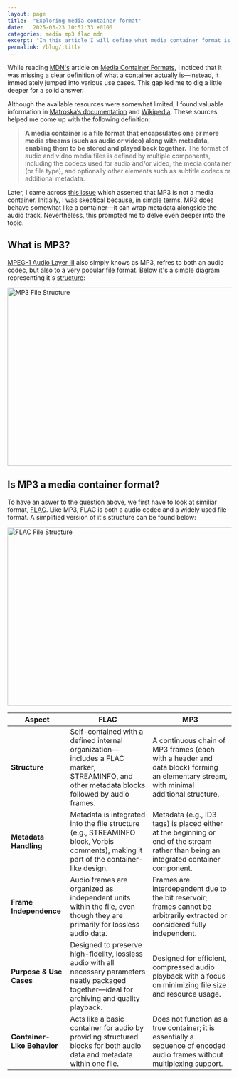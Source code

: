 ```yaml
---
layout: page
title:  "Exploring media container format"
date:   2025-03-23 10:51:33 +0100
categories: media mp3 flac mdn
excerpt: "In this article I will define what media container format is and remove confusion regarding mp3"
permalink: /blog/:title
---
```

While reading [MDN's](https://developer.mozilla.org/en-US/) article on [Media Container Formats](https://developer.mozilla.org/en-US/docs/Web/Media/Guides/Formats/Containers), I noticed that it was missing a clear definition of what a container actually is—instead, it immediately jumped into various use cases. This gap led me to dig a little deeper for a solid answer.

Although the available resources were somewhat limited, I found valuable information in [Matroska’s documentation](https://www.matroska.org/technical/basics.html#:~:text=First%2C%20it%20is,a%20single%20file) and [Wikipedia](https://en.wikipedia.org/wiki/Container_format). These sources helped me come up with the following definition:

> **A media container is a file format that encapsulates one or more media streams (such as audio or video) along with metadata, enabling them to be stored and played back together.** The format of audio and video media files is defined by multiple components, including the codecs used for audio and/or video, the media container (or file type), and optionally other elements such as subtitle codecs or additional metadata.

Later, I came across [this issue](https://github.com/mdn/content/issues/38384) which asserted that MP3 is not a media container. Initially, I was skeptical because, in simple terms, MP3 does behave somewhat like a container—it can wrap metadata alongside the audio track. Nevertheless, this prompted me to delve even deeper into the topic.

## What is MP3?
[MPEG-1 Audio Layer III](https://developer.mozilla.org/en-US/docs/Web/Media/Guides/Formats/Audio_codecs#mp3_mpeg-1_audio_layer_iii) also simply knows as MP3, refres to both an audio codec, but also to a very popular file format. Below it's a simple diagram representing it's [structure](https://en.wikipedia.org/wiki/MP3#File_structure):

<img src="../../assets/images/mp3Structure.png" alt="MP3 File Structure" width="700" height="400" />

## Is MP3 a media container format?
To have an aswer to the question above, we first have to look at similiar format, [FLAC](https://datatracker.ietf.org/doc/rfc9639/). Like MP3, FLAC is both a audio codec and a widely used file format. A simplified version of it's structure can be found below:

<img src="../../assets/images/flackStructure.png" alt="FLAC File Structure" width="700" height="400" />

| **Aspect**                | **FLAC**                                                                                                                                      | **MP3**                                                                                                                                |
|---------------------------|-----------------------------------------------------------------------------------------------------------------------------------------------|----------------------------------------------------------------------------------------------------------------------------------------|
| **Structure**             | Self-contained with a defined internal organization—includes a FLAC marker, STREAMINFO, and other metadata blocks followed by audio frames.  | A continuous chain of MP3 frames (each with a header and data block) forming an elementary stream, with minimal additional structure. |
| **Metadata Handling**     | Metadata is integrated into the file structure (e.g., STREAMINFO block, Vorbis comments), making it part of the container-like design.         | Metadata (e.g., ID3 tags) is placed either at the beginning or end of the stream rather than being an integrated container component.  |
| **Frame Independence**    | Audio frames are organized as independent units within the file, even though they are primarily for lossless audio data.                        | Frames are interdependent due to the bit reservoir; frames cannot be arbitrarily extracted or considered fully independent.            |
| **Purpose & Use Cases**   | Designed to preserve high-fidelity, lossless audio with all necessary parameters neatly packaged together—ideal for archiving and quality playback. | Designed for efficient, compressed audio playback with a focus on minimizing file size and resource usage.                             |
| **Container-Like Behavior** | Acts like a basic container for audio by providing structured blocks for both audio data and metadata within one file.                         | Does not function as a true container; it is essentially a sequence of encoded audio frames without multiplexing support.                |
